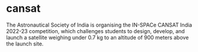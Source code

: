 # cansat
The Astronautical Society of India is organising the IN-SPACe CANSAT India 2022-23 competition, which challenges students to design, develop, and launch a satellite weighing under 0.7 kg to an altitude of 900 meters above the launch site.

